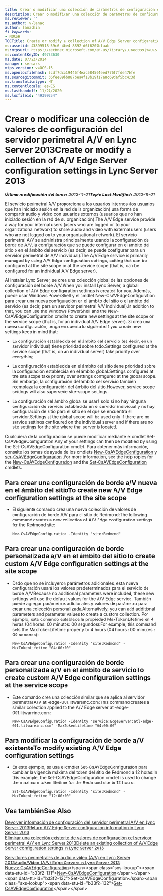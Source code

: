 ```yaml
---
title: Crear o modificar una colección de parámetros de configuración del servidor perimetral A/V
description: Crear o modificar una colección de parámetros de configuración del servidor perimetral A/V.
ms.reviewer: ''
ms.author: v-lanac
author: lanachin
f1.keywords:
- NOCSH
TOCTitle: Create or modify a collection of A/V Edge Server configuration settings
ms:assetid: 43899518-59c6-4be4-8892-d6f6207bfaab
ms:mtpsurl: https://technet.microsoft.com/en-us/library/JJ688039(v=OCS.15)
ms:contentKeyID: 49733630
ms.date: 07/23/2014
manager: serdars
mtps_version: v=OCS.15
ms.openlocfilehash: 3cdf7dca19446f4eac584564eed776f7fde47bfe
ms.sourcegitcommit: 36fee89bb887bea4f18b19f17a8c69daf5bc423d
ms.translationtype: MT
ms.contentlocale: es-ES
ms.lasthandoff: 11/24/2020
ms.locfileid: "49399354"
---
```

# <a name="create-or-modify-a-collection-of-av-edge-server-configuration-settings-in-lync-server-2013"></a><span data-ttu-id="b33f2-103">Crear o modificar una colección de valores de configuración del servidor perimetral A/V en Lync Server 2013</span><span class="sxs-lookup"><span data-stu-id="b33f2-103">Create or modify a collection of A/V Edge Server configuration settings in Lync Server 2013</span></span>

<div data-xmlns="http://www.w3.org/1999/xhtml">

<div class="topic" data-xmlns="http://www.w3.org/1999/xhtml" data-msxsl="urn:schemas-microsoft-com:xslt" data-cs="https://msdn.microsoft.com/">

<div data-asp="https://msdn2.microsoft.com/asp">



</div>

<div id="mainSection">

<div id="mainBody"><span data-ttu-id="b33f2-104">

<span> </span></span><span class="sxs-lookup"><span data-stu-id="b33f2-104">

<span> </span></span></span>

<span data-ttu-id="b33f2-105">_**Última modificación del tema:** 2012-11-01_</span><span class="sxs-lookup"><span data-stu-id="b33f2-105">_**Topic Last Modified:** 2012-11-01_</span></span>

<span data-ttu-id="b33f2-106">El servicio perimetral A/V proporciona a los usuarios internos (los usuarios que han iniciado sesión en la red de la organización) una forma de compartir audio y vídeo con usuarios externos (usuarios que no han iniciado sesión en la red de su organización).</span><span class="sxs-lookup"><span data-stu-id="b33f2-106">The A/V Edge service provide a way for your internal users (users who are logged on to your organizational network) to share audio and video with external users (users who are not logged on to your organizational network).</span></span> <span data-ttu-id="b33f2-107">El servicio perimetral A/V se administra principalmente usando la configuración de borde de A/V, la configuración que se puede configurar en el ámbito del sitio o en el ámbito del servicio (es decir, se puede configurar para un servidor perimetral de A/V individual).</span><span class="sxs-lookup"><span data-stu-id="b33f2-107">The A/V Edge service is primarily managed by using A/V Edge configuration settings, setting that can be configured at the site scope or at the service scope (that is, can be configured for an individual A/V Edge server).</span></span>

<span data-ttu-id="b33f2-108">Al instalar Lync Server, se crea una colección global de las opciones de configuración del borde A/V.</span><span class="sxs-lookup"><span data-stu-id="b33f2-108">When you install Lync Server, a global collection of A/V Edge configuration settings is created for you.</span></span> <span data-ttu-id="b33f2-109">Además, puede usar Windows PowerShell y el cmdlet New-CsAVEdgeConfiguration para crear una nueva configuración en el ámbito del sitio o el ámbito del servicio (es decir, para un servidor perimetral A/V individual).</span><span class="sxs-lookup"><span data-stu-id="b33f2-109">In addition to that, you can use the Windows PowerShell and the New-CsAVEdgeConfiguration cmdlet to create new settings at the site scope or the service scope (that is, for an individual A/V Edge server).</span></span> <span data-ttu-id="b33f2-110">Si crea una nueva configuración, tenga en cuenta lo siguiente:</span><span class="sxs-lookup"><span data-stu-id="b33f2-110">If you create new settings keep in mind that:</span></span>

  - <span data-ttu-id="b33f2-111">La configuración establecida en el ámbito del servicio (es decir, en un servidor individual) tiene prioridad sobre todo.</span><span class="sxs-lookup"><span data-stu-id="b33f2-111">Settings configured at the service scope (that is, on an individual server) take priority over everything.</span></span>

  - <span data-ttu-id="b33f2-112">La configuración establecida en el ámbito del sitio tiene prioridad sobre la configuración establecida en el ámbito global.</span><span class="sxs-lookup"><span data-stu-id="b33f2-112">Settings configured at the site scope take priority over settings configured at the global scope.</span></span> <span data-ttu-id="b33f2-113">Sin embargo, la configuración del ámbito del servicio también reemplaza la configuración del ámbito del sitio.</span><span class="sxs-lookup"><span data-stu-id="b33f2-113">However, service scope settings will also supersede site-scope settings.</span></span>

  - <span data-ttu-id="b33f2-114">La configuración del ámbito global se usará solo si no hay ninguna configuración de servicio establecida en el servidor individual y no hay configuración de sitio para el sitio en el que se encuentra el servidor.</span><span class="sxs-lookup"><span data-stu-id="b33f2-114">Settings at the global scope will be used only if there are no service settings configured on the individual server and if there are no site settings for the site where that server is located.</span></span>

<span data-ttu-id="b33f2-115">Cualquiera de la configuración se puede modificar mediante el cmdlet Set-CsAVEdgeConfiguration.</span><span class="sxs-lookup"><span data-stu-id="b33f2-115">Any of your settings can then be modified by using the Set-CsAVEdgeConfiguration cmdlet.</span></span> <span data-ttu-id="b33f2-116">Para obtener más información, consulte los temas de ayuda de los cmdlets [New-CsAVEdgeConfiguration](https://technet.microsoft.com/library/Gg412884(v=OCS.15)) y [set-CsAVEdgeConfiguration](https://technet.microsoft.com/library/Gg412869(v=OCS.15)) .</span><span class="sxs-lookup"><span data-stu-id="b33f2-116">For more information, see the help topics for the [New-CsAVEdgeConfiguration](https://technet.microsoft.com/library/Gg412884(v=OCS.15)) and the [Set-CsAVEdgeConfiguration](https://technet.microsoft.com/library/Gg412869(v=OCS.15)) cmdlets.</span></span>

<div>

## <a name="to-create-new-av-edge-configuration-settings-at-the-site-scope"></a><span data-ttu-id="b33f2-117">Para crear una configuración de borde a/V nueva en el ámbito del sitio</span><span class="sxs-lookup"><span data-stu-id="b33f2-117">To create new A/V Edge configuration settings at the site scope</span></span>

  - <span data-ttu-id="b33f2-118">El siguiente comando crea una nueva colección de valores de configuración de borde A/V para el sitio de Redmond:</span><span class="sxs-lookup"><span data-stu-id="b33f2-118">The following command creates a new collection of A/V Edge configuration settings for the Redmond site:</span></span>
    
        New-CsAVEdgeConfiguration -Identity "site:Redmond"

</div>

<div>

## <a name="to-create-custom-av-edge-configuration-settings-at-the-site-scope"></a><span data-ttu-id="b33f2-119">Para crear una configuración de borde personalizada a/V en el ámbito del sitio</span><span class="sxs-lookup"><span data-stu-id="b33f2-119">To create custom A/V Edge configuration settings at the site scope</span></span>

  - <span data-ttu-id="b33f2-120">Dado que no se incluyeron parámetros adicionales, esta nueva configuración usará los valores predeterminados para el servicio de borde A/V.</span><span class="sxs-lookup"><span data-stu-id="b33f2-120">Because no additional parameters were included, these new settings will use the default values for the A/V Edge service.</span></span> <span data-ttu-id="b33f2-121">También puede agregar parámetros adicionales y valores de parámetro para crear una colección personalizada.</span><span class="sxs-lookup"><span data-stu-id="b33f2-121">Alternatively, you can add additional parameters and parameter values to create a custom collection.</span></span> <span data-ttu-id="b33f2-122">Por ejemplo, este comando establece la propiedad MaxTokenLifetime en 4 horas (04 horas: 00 minutos: 00 segundos):</span><span class="sxs-lookup"><span data-stu-id="b33f2-122">For example, this command sets the MaxTokenLifetime property to 4 hours (04 hours : 00 minutes : 00 seconds):</span></span>
    
        New-CsAVEdgeConfiguration -Identity "site:Redmond" -MaxTokenLifetime "04:00:00"

</div>

<div>

## <a name="to-create-custom-av-edge-configuration-settings-at-the-service-scope"></a><span data-ttu-id="b33f2-123">Para crear una configuración de borde personalizada a/V en el ámbito de servicio</span><span class="sxs-lookup"><span data-stu-id="b33f2-123">To create custom A/V Edge configuration settings at the service scope</span></span>

  - <span data-ttu-id="b33f2-124">Este comando crea una colección similar que se aplica al servidor perimetral A/V atl-edge-001.litwareinc.com:</span><span class="sxs-lookup"><span data-stu-id="b33f2-124">This command creates a similar collection applied to the A/V Edge server atl-edge-001.litwareinc.com:</span></span>
    
        New-CsAVEdgeConfiguration -Identity "service:EdgeServer:atl-edge-001.litwareinc.com" -MaxTokenLifetime "04:00:00"

</div>

<div>

## <a name="to-modify-existing-av-edge-configuration-settings"></a><span data-ttu-id="b33f2-125">Para modificar la configuración de borde a/V existente</span><span class="sxs-lookup"><span data-stu-id="b33f2-125">To modify existing A/V Edge configuration settings</span></span>

  - <span data-ttu-id="b33f2-126">En este ejemplo, se usa el cmdlet Set-CsAVEdgeConfiguration para cambiar la vigencia máxima del token del sitio de Redmond a 12 horas:</span><span class="sxs-lookup"><span data-stu-id="b33f2-126">In this example, the Set-CsAVEdgeConfiguration cmdlet is used to change the maximum token lifetime for the Redmond site to 12 hours:</span></span>
    
        Set-CsAVEdgeConfiguration -Identity "site:Redmond" -MaxTokenLifetime "12:00:00"

</div>

<div>

## <a name="see-also"></a><span data-ttu-id="b33f2-127">Vea también</span><span class="sxs-lookup"><span data-stu-id="b33f2-127">See Also</span></span>


[<span data-ttu-id="b33f2-128">Devolver información de configuración del servidor perimetral A/V en Lync Server 2013</span><span class="sxs-lookup"><span data-stu-id="b33f2-128">Return A/V Edge Server configuration information in Lync Server 2013</span></span>](lync-server-2013-return-a-v-edge-server-configuration-information.md)  
[<span data-ttu-id="b33f2-129">Eliminar una colección existente de valores de configuración del servidor perimetral A/V en Lync Server 2013</span><span class="sxs-lookup"><span data-stu-id="b33f2-129">Delete an existing collection of A/V Edge Server configuration settings in Lync Server 2013</span></span>](lync-server-2013-delete-an-existing-collection-of-a-v-edge-server-configuration-settings.md)  


[<span data-ttu-id="b33f2-130">Servidores perimetrales de audio y vídeo (A/V) en Lync Server 2013</span><span class="sxs-lookup"><span data-stu-id="b33f2-130">Audio/Video (A/V) Edge Servers in Lync Server 2013</span></span>](lync-server-2013-audio-video-a-v-edge-servers.md)  
<span data-ttu-id="b33f2-131">[Nuevo: CsAVEdgeConfiguration](https://technet.microsoft.com/library/Gg412884(v=OCS.15))</span><span class="sxs-lookup"><span data-stu-id="b33f2-131">[New-CsAVEdgeConfiguration](https://technet.microsoft.com/library/Gg412884(v=OCS.15))</span></span>  
<span data-ttu-id="b33f2-132">[Set-CsAVEdgeConfiguration](https://technet.microsoft.com/library/Gg412869(v=OCS.15))</span><span class="sxs-lookup"><span data-stu-id="b33f2-132">[Set-CsAVEdgeConfiguration](https://technet.microsoft.com/library/Gg412869(v=OCS.15))</span></span>  
  

<span data-ttu-id="b33f2-133"></div>

</div>

<span> </span>

</div>

</div>

</span><span class="sxs-lookup"><span data-stu-id="b33f2-133"></div>

</div>

<span> </span>

</div>

</div>

</span></span></div>

